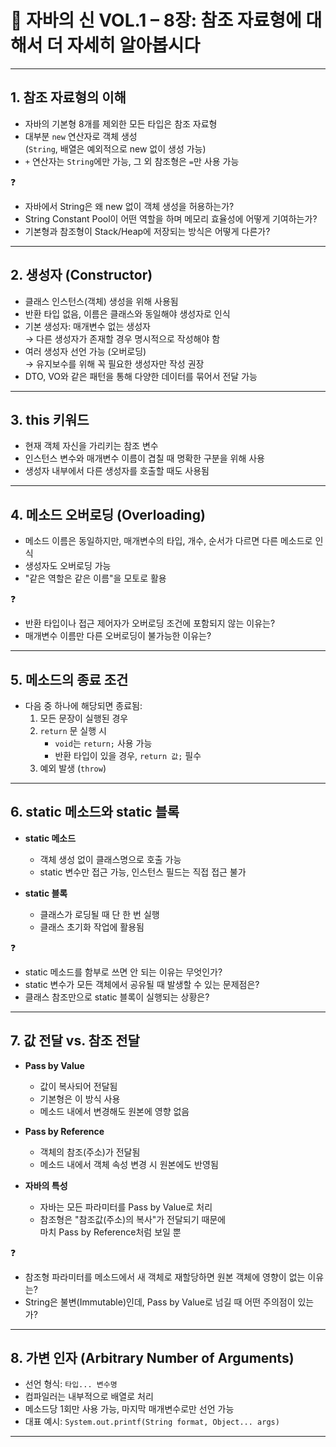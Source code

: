 # 📘 자바의 신 VOL.1 – 8장: 참조 자료형에 대해서 더 자세히 알아봅시다

---

## 1. 참조 자료형의 이해

- 자바의 기본형 8개를 제외한 모든 타입은 참조 자료형
- 대부분 `new` 연산자로 객체 생성  
  (`String`, 배열은 예외적으로 new 없이 생성 가능)
- `+` 연산자는 `String`에만 가능, 그 외 참조형은 `=`만 사용 가능

❓
- 자바에서 String은 왜 new 없이 객체 생성을 허용하는가?  
- String Constant Pool이 어떤 역할을 하며 메모리 효율성에 어떻게 기여하는가?
- 기본형과 참조형이 Stack/Heap에 저장되는 방식은 어떻게 다른가?  


---

## 2. 생성자 (Constructor)

- 클래스 인스턴스(객체) 생성을 위해 사용됨
- 반환 타입 없음, 이름은 클래스와 동일해야 생성자로 인식
- 기본 생성자: 매개변수 없는 생성자  
  → 다른 생성자가 존재할 경우 명시적으로 작성해야 함
- 여러 생성자 선언 가능 (오버로딩)  
  → 유지보수를 위해 꼭 필요한 생성자만 작성 권장
- DTO, VO와 같은 패턴을 통해 다양한 데이터를 묶어서 전달 가능

---

## 3. this 키워드

- 현재 객체 자신을 가리키는 참조 변수
- 인스턴스 변수와 매개변수 이름이 겹칠 때 명확한 구분을 위해 사용
- 생성자 내부에서 다른 생성자를 호출할 때도 사용됨

---

## 4. 메소드 오버로딩 (Overloading)

- 메소드 이름은 동일하지만, 매개변수의 타입, 개수, 순서가 다르면 다른 메소드로 인식
- 생성자도 오버로딩 가능
- "같은 역할은 같은 이름"을 모토로 활용

❓
- 반환 타입이나 접근 제어자가 오버로딩 조건에 포함되지 않는 이유는?
- 매개변수 이름만 다른 오버로딩이 불가능한 이유는?

---

## 5. 메소드의 종료 조건

- 다음 중 하나에 해당되면 종료됨:
    1. 모든 문장이 실행된 경우
    2. `return` 문 실행 시
        - `void`는 `return;` 사용 가능
        - 반환 타입이 있을 경우, `return 값;` 필수
    3. 예외 발생 (`throw`)

---

## 6. static 메소드와 static 블록

- **static 메소드**
    - 객체 생성 없이 클래스명으로 호출 가능
    - static 변수만 접근 가능, 인스턴스 필드는 직접 접근 불가

- **static 블록**
    - 클래스가 로딩될 때 단 한 번 실행
    - 클래스 초기화 작업에 활용됨

❓
- static 메소드를 함부로 쓰면 안 되는 이유는 무엇인가?  
- static 변수가 모든 객체에서 공유될 때 발생할 수 있는 문제점은?
- 클래스 참조만으로 static 블록이 실행되는 상황은?

---

## 7. 값 전달 vs. 참조 전달

- **Pass by Value**
    - 값이 복사되어 전달됨
    - 기본형은 이 방식 사용
    - 메소드 내에서 변경해도 원본에 영향 없음

- **Pass by Reference**
    - 객체의 참조(주소)가 전달됨
    - 메소드 내에서 객체 속성 변경 시 원본에도 반영됨

- **자바의 특성**
    - 자바는 모든 파라미터를 Pass by Value로 처리
    - 참조형은 "참조값(주소)의 복사"가 전달되기 때문에  
      마치 Pass by Reference처럼 보일 뿐

❓ 
- 참조형 파라미터를 메소드에서 새 객체로 재할당하면 원본 객체에 영향이 없는 이유는?
- String은 불변(Immutable)인데, Pass by Value로 넘길 때 어떤 주의점이 있는가?

---

## 8. 가변 인자 (Arbitrary Number of Arguments)

- 선언 형식: `타입... 변수명`
- 컴파일러는 내부적으로 배열로 처리
- 메소드당 1회만 사용 가능, 마지막 매개변수로만 선언 가능
- 대표 예시: `System.out.printf(String format, Object... args)`

---
